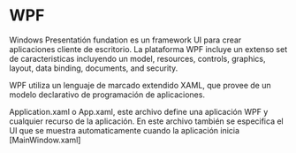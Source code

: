# WPF

Windows Presentatión fundation es un framework UI para crear aplicaciones cliente de escritorio. La plataforma WPF incluye un extenso set de caracteristicas incluyendo un model, resources, controls, graphics, layout, data binding, documents, and security. 

WPF utiliza un lenguaje de marcado extendido XAML, que provee de un modelo declarativo de programación de aplicaciones. 

Application.xaml o App.xaml, este archivo define una aplicación WPF y cualquier recurso de la aplicación. En este archivo también se especifica el UI que se muestra automaticamente cuando la aplicación inicia [MainWindow.xaml]

